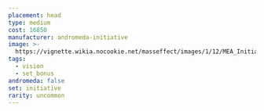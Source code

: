 ```yaml
---
placement: head
type: medium
cost: 16850
manufacturer: andromeda-initiative
image: >-
  https://vignette.wikia.nocookie.net/masseffect/images/1/12/MEA_Initiative_Recon_Helmet.png/revision/latest/scale-to-width-down/350?cb=20180505224239
tags:
  - vision
  - set_bonus
andromeda: false
set: initiative
rarity: uncommon
---
```

